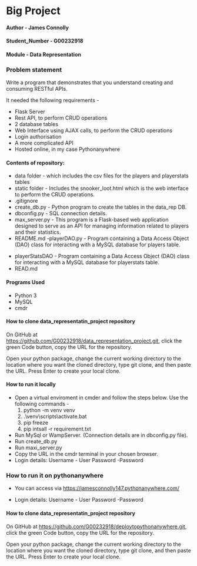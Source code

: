 # Big Project 

#### Author - James Connolly
#### Student_Number - G00232918
#### Module - Data Representation

### Problem statement
Write a program that demonstrates that you understand creating and consuming
RESTful APIs. 

It needed the following requirements -
* Flask Server
* Rest API, to perform CRUD operations
* 2 database tables 
* Web Interface using AJAX calls, to perform the CRUD operations
* Login authorisation
* A more complicated API
* Hosted online, in my case Pythonanywhere


#### Contents of repository:
* data folder - which includes the csv files for the players and playerstats tables
* static folder - Includes the snooker_loot.html which is the web interface to perform the CRUD operations.
* .gitignore
* create_db.py - Python program to create the tables in the data_rep DB.
* dbconfig.py - SQL connection details.
* max_server.py - This program is a Flask-based web application designed to serve as an
API for managing information related to players and their statistics.
* README.md
-playerDAO.py - Program containing a Data Access Object (DAO) class for interacting with a MySQL database for players table. 
- playerStatsDAO - Program containing a Data Access Object (DAO) class for interacting with a MySQL database for playerstats table.
- READ.md 

#### Programs Used
- Python 3
- MySQL 
- cmdr

#### How to clone data_representatin_project repository
On GitHub at https://github.com/G00232918/data_representation_project.git, click the green Code button, copy the URL for the repository. 

Open your python package, change the current working directory to the location where you want the cloned directory, type git clone, and then paste the URL. Press Enter to create your local clone.

#### How to run it locally

* Open a virtual enviroment in cmder and follow the steps below.
    Use the following commands -
    1. python -m venv venv
    2. .\venv\scripts\activate.bat
    3. pip freeze
    4. pip intsall -r requirement.txt
* Run MySql or WampServer. (Connection details are in dbconfig.py file).
* Run create_db.py 
* Run maxi_server.py
* Copy the URL in the cmdr terminal in your chosen browser.
* Login details:
Username - User
Password -Password


### How to run it on pythonanywhere

* You can access via https://jamesconnolly147.pythonanywhere.com/

* Login details:
Username - User
Password -Password

#### How to clone data_representatin_project repository
On GitHub at https://github.com/G00232918/deploytopythonanywhere.git, click the green Code button, copy the URL for the repository. 

Open your python package, change the current working directory to the location where you want the cloned directory, type git clone, and then paste the URL. Press Enter to create your local clone.